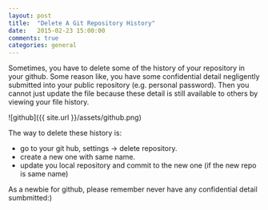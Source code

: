 ```yaml
---
layout: post
title:  "Delete A Git Repository History"
date:   2015-02-23 15:00:00
comments: true
categories: general
---
```


Sometimes, you have to delete some of the history of your repository in your github. Some reason like, you have some confidential detail negligently submitted into your public repository (e.g. personal password). Then you cannot just update the file because these detail is still available to others by viewing your file history. 

![github]({{ site.url }}/assets/github.png)

The way to delete these history is:

- go to your git hub, settings -> delete repository.
-  create a new one with same name.
- update you local repository and commit to the new one (if the new repo is same name)

 As a newbie for github, please remember never have any confidential detail sumbmitted:)
 
